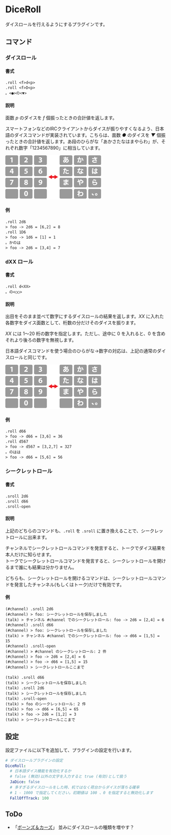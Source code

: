 DiceRoll
========

ダイスロールを行えるようにするプラグインです。

コマンド
--------

### ダイスロール

#### 書式

```
.roll <f>d<p>
.roll <f>D<p>
。<●>の<▼>
```

#### 説明

面数 _p_ のダイスを _f_ 個振ったときの合計値を返します。

スマートフォンなどのIRCクライアントからダイスが振りやすくなるよう、日本語のダイスコマンドが実装されています。こちらは、面数 _●_ のダイスを _▼_ 個振ったときの合計値を返します。あ段のひらがな「あかさたなはまやらわ」が、それぞれ数字「1234567890」に相当しています。

![ひらがなと数字の対応](images/dice-roll-ja.png "ひらがなと数字の対応")

#### 例

```
.roll 2d6
> foo -> 2d6 = [6,2] = 8
.roll 1D6
> foo -> 1d6 = [1] = 1
。かのは
> foo -> 2d6 = [3,4] = 7
```

### dXX ロール

#### 書式

```
.roll d<XX>
。の<○○>
```

#### 説明

出目をそのまま並べて数字にするダイスロールの結果を返します。_XX_ に入れた各数字をダイス面数として、桁数の分だけそのダイスを振ります。

_XX_ には 1～20 桁の数字を指定します。ただし、途中に 0 を入れると、0 を含めそれより後ろの数字を無視します。

日本語ダイスコマンドを使う場合のひらがな→数字の対応は、上記の通常のダイスロールと同じです。

![ひらがなと数字の対応](images/dice-roll-ja.png "ひらがなと数字の対応")

#### 例

```
.roll d66
> foo -> d66 = [3,6] = 36
.roll d567
> foo -> d567 = [3,2,7] = 327
。のはは
> foo -> d66 = [5,6] = 56
```

### シークレットロール

#### 書式

```
.sroll 2d6
.sroll d66
.sroll-open
```

#### 説明

上記のどちらのコマンドも、`.roll` を `.sroll` に置き換えることで、シークレットロールに出来ます。

チャンネルでシークレットロールコマンドを発言すると、トークでダイス結果を本人だけに知らせます。  
トークでシークレットロールコマンドを発言すると、シークレットロールを開けるまで誰にも結果は分かりません。

どちらも、シークレットロールを開けるコマンドは、シークレットロールコマンドを発言したチャンネル(もしくはトーク)だけで有効です。

#### 例

```
(#channel) .sroll 2d6
(#channel) > foo: シークレットロールを保存しました
(talk) > チャンネル #channel でのシークレットロール: foo -> 2d6 = [2,4] = 6
(#channel) .sroll d66
(#channel) > foo: シークレットロールを保存しました
(talk) > チャンネル #channel でのシークレットロール: foo -> d66 = [1,5] = 15
(#channel) .sroll-open
(#channel) > #channel のシークレットロール: 2 件
(#channel) > foo -> 2d6 = [2,4] = 6
(#channel) > foo -> d66 = [1,5] = 15
(#channel) > シークレットロールここまで

(talk) .sroll d66
(talk) > シークレットロールを保存しました
(talk) .sroll 2d6
(talk) > シークレットロールを保存しました
(talk) .sroll-open
(talk) > foo のシークレットロール: 2 件
(talk) > foo -> d66 = [6,5] = 65
(talk) > foo -> 2d6 = [1,2] = 3
(talk) > シークレットロールここまで

```


設定
----

設定ファイルに以下を追加して、プラグインの設定を行います。

```yaml
# ダイスロールプラグインの設定
DiceRoll:
  # 日本語ダイス機能を有効化するか
  # false (無効)以外の文字を入力すると true (有効)として扱う
  JaDice: false
  # 多すぎるダイスロールをした時、机ではなく荷台からダイスが落ちる確率
  # 1 - 1000 で指定してください。初期値は 100 、0 を指定すると無効化します
  FallOffTrack: 100
```

ToDo
----

* 「[ボーンズ＆カーズ](https://github.com/torgtaitai/BCDice)」 並みにダイスロールの種類を増やす？
